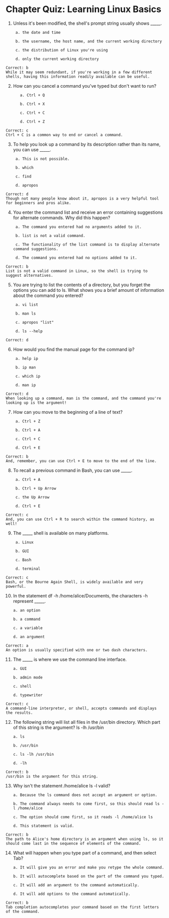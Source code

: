 # Chapter Quiz: Learning Linux Basics

1. Unless it's been modified, the shell's prompt string usually shows _____.

        a. the date and time

        b. the username, the host name, and the current working directory

        c. the distribution of Linux you're using

        d. only the current working directory

```
Correct: b
While it may seem redundant, if you're working in a few different shells, having this information readily available can be useful.
```

2. How can you cancel a command you've typed but don't want to run?

          a. Ctrl + Q

          b. Ctrl + X

          c. Ctrl + C

          d. Ctrl + Z
          
```
Correct: c
Ctrl + C is a common way to end or cancel a command.
```
3. To help you look up a command by its description rather than its name, you can use _____.

        a. This is not possible.

        b. which

        c. find

        d. apropos
 ```
Correct: d
Though not many people know about it, apropos is a very helpful tool for beginners and pros alike.
```
4. You enter the command list and receive an error containing suggestions for alternate commands. Why did this happen?


        a. The command you entered had no arguments added to it.

        b. list is not a valid command.

        c. The functionality of the list command is to display alternate command suggestions.

        d. The command you entered had no options added to it.
```
Correct: b
List is not a valid command in Linux, so the shell is trying to suggest alternatives.
```
5. You are trying to list the contents of a directory, but you forget the options you can add to ls. What shows you a brief amount of information about the command you entered?

        a. vi list

        b. man ls

        c. apropos "list"

        d. ls --help
```
Correct: d
```
6. How would you find the manual page for the command ip?

        a. help ip

        b. ip man

        c. which ip

        d. man ip
```
Correct: d
When looking up a command, man is the command, and the command you're looking up is the argument!
```
7. How can you move to the beginning of a line of text?

        a. Ctrl + Z

        b. Ctrl + A

        c. Ctrl + C

        d. Ctrl + E
```
Correct: b
And, remember, you can use Ctrl + E to move to the end of the line.
```
8. To recall a previous command in Bash, you can use _____.

        a. Ctrl + A

        b. Ctrl + Up Arrow

        c. the Up Arrow

        d. Ctrl + E
```
Correct: c
And, you can use Ctrl + R to search within the command history, as well!
```
9. The _____ shell is available on many platforms.

        a. Linux

        b. GUI

        c. Bash

        d. terminal
```
Correct: c
Bash, or the Bourne Again Shell, is widely available and very powerful.
```
10. In the statement df -h /home/alice/Documents, the characters -h represent _____.

        a. an option

        b. a command

        c. a variable

        d. an argument
```
Correct: a
An option is usually specified with one or two dash characters.
```
11. The _____ is where we use the command line interface.

        a. GUI

        b. admin mode

        c. shell

        d. typewriter
```
Correct: c
A command-line interpreter, or shell, accepts commands and displays the results.
```
12. The following string will list all files in the /usr/bin directory. Which part of this string is the argument?
ls -lh /usr/bin

        a. ls

        b. /usr/bin

        c. ls -lh /usr/bin

        d. -lh
```
Correct: b
/usr/bin is the argument for this string.
```
13. Why isn't the statement /home/alice ls -l valid?

        a. Because the ls command does not accept an argument or option.

        b. The command always needs to come first, so this should read ls -l /home/alice

        c. The option should come first, so it reads -l /home/alice ls

        d. This statement is valid.
```
Correct: b
The path to Alice's home directory is an argument when using ls, so it should come last in the sequence of elements of the command.
```
14. What will happen when you type part of a command, and then select Tab?

        a. It will give you an error and make you retype the whole command.

        b. It will autocomplete based on the part of the command you typed.

        c. It will add an argument to the command automatically.

        d. It will add options to the command automatically.
```
Correct: b
Tab completion autocompletes your command based on the first letters of the command.
```






